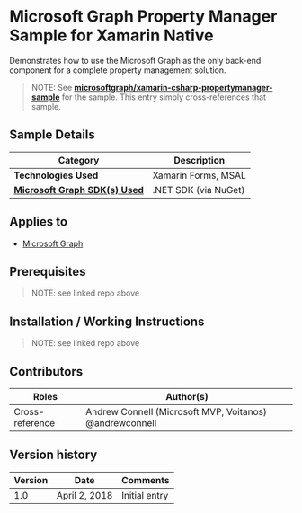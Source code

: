 # Microsoft Graph Property Manager Sample for Xamarin Native

Demonstrates how to use the Microsoft Graph as the only back-end component for a complete property management solution.

> NOTE: See **[microsoftgraph/xamarin-csharp-propertymanager-sample](https://github.com/microsoftgraph/xamarin-csharp-propertymanager-sample)** for the sample. This entry simply cross-references that sample.

## Sample Details

|               Category               |     Description      |
| ------------------------------------ | -------------------- |
| **Technologies Used**                | Xamarin Forms, MSAL  |
| **[Microsoft Graph SDK(s) Used][1]** | .NET SDK (via NuGet) |

## Applies to

* [Microsoft Graph](https://developer.microsoft.com/en-us/graph)

## Prerequisites

> NOTE: see linked repo above

## Installation / Working Instructions

> NOTE: see linked repo above

## Contributors

|      Roles      |                        Author(s)                        |
| --------------- | ------------------------------------------------------- |
| Cross-reference | Andrew Connell (Microsoft MVP, Voitanos) @andrewconnell |

## Version history

| Version |     Date      |   Comments    |
| ------- | ------------- | ------------- |
| 1.0     | April 2, 2018 | Initial entry |

[1]: https://developer.microsoft.com/en-us/graph/code-samples-and-sdks